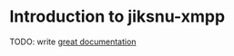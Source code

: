 # Introduction to jiksnu-xmpp

TODO: write [great documentation](http://jacobian.org/writing/great-documentation/what-to-write/)
